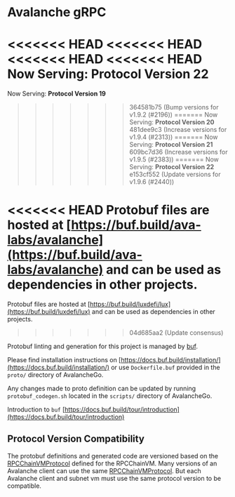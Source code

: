 # Avalanche gRPC

<<<<<<< HEAD
<<<<<<< HEAD
<<<<<<< HEAD
<<<<<<< HEAD
Now Serving: **Protocol Version 22**
=======
Now Serving: **Protocol Version 19**
>>>>>>> 364581b75 (Bump versions for v1.9.2 (#2196))
=======
Now Serving: **Protocol Version 20**
>>>>>>> 481dee9c3 (Increase versions for v1.9.4 (#2313))
=======
Now Serving: **Protocol Version 21**
>>>>>>> 609bc7d36 (Increase versions for v1.9.5 (#2383))
=======
Now Serving: **Protocol Version 22**
>>>>>>> e153cf552 (Update versions for v1.9.6 (#2440))

<<<<<<< HEAD
Protobuf files are hosted at [https://buf.build/ava-labs/avalanche](https://buf.build/ava-labs/avalanche) and can be used as dependencies in other projects.
=======
Protobuf files are hosted at [https://buf.build/luxdefi/lux](https://buf.build/luxdefi/lux) and can be used as dependencies in other projects.
>>>>>>> 04d685aa2 (Update consensus)

Protobuf linting and generation for this project is managed by [buf](https://github.com/bufbuild/buf).

Please find installation instructions on [https://docs.buf.build/installation/](https://docs.buf.build/installation/) or use `Dockerfile.buf` provided in the `proto/` directory of AvalancheGo.

Any changes made to proto definition can be updated by running `protobuf_codegen.sh` located in the `scripts/` directory of AvalancheGo.

Introduction to `buf` [https://docs.buf.build/tour/introduction](https://docs.buf.build/tour/introduction)

## Protocol Version Compatibility

The protobuf definitions and generated code are versioned based on the [RPCChainVMProtocol](../version/version.go#L13) defined for the RPCChainVM.
Many versions of an Avalanche client can use the same [RPCChainVMProtocol](../version/version.go#L13). But each Avalanche client and subnet vm must use the same protocol version to be compatible.
